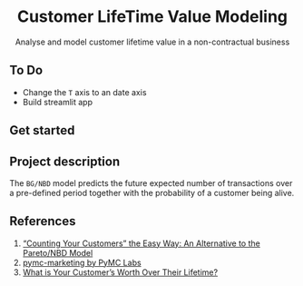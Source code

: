 <h1 align="center">
    Customer LifeTime Value Modeling
</br>
</h1>

<p align="center">
    Analyse and model customer lifetime value in a non-contractual business
</p>

## To Do

- Change the `T` axis to an date axis
- Build streamlit app

## Get started



## Project description

The `BG/NBD` model predicts the future expected number of transactions over a pre-defined period
together with the probability of a customer being alive.

## References

1. [“Counting Your Customers” the Easy Way: An Alternative to the Pareto/NBD Model](http://brucehardie.com/papers/018/fader_et_al_mksc_05.pdf)
2. [pymc-marketing by PyMC Labs](https://www.pymc-marketing.io/en/stable/notebooks/clv/clv_quickstart.html)
3. [What is Your Customer’s Worth Over Their Lifetime?](https://towardsdatascience.com/what-is-your-customers-worth-over-their-lifetime-dfae277fd166)
 
